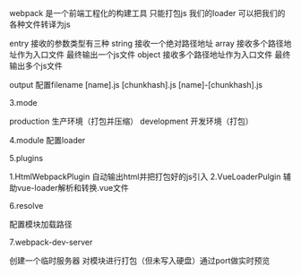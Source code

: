 webpack 是一个前端工程化的构建工具
只能打包js 我们的loader 可以把我们的各种文件转译为js

entry 接收的参数类型有三种
string 接收一个绝对路径地址 array 接收多个路径地址作为入口文件 最终输出一个js文件 object 接收多个路径地址作为入口文件 最终输出多个js文件

output 配置filename
[name].js [chunkhash].js [name]-[chunkhash].js

3.mode

production 生产环境（打包并压缩） development 开发环境（打包）

4.module 配置loader

5.plugins

1.HtmlWebpackPlugin 自动输出html并把打包好的js引入 2.VueLoaderPulgin 辅助vue-loader解析和转换.vue文件

6.resolve

配置模块加载路径

7.webpack-dev-server

创建一个临时服务器 对模块进行打包（但未写入硬盘）通过port做实时预览